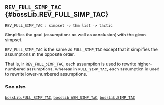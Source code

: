 ## `REV_FULL_SIMP_TAC` {#bossLib.REV_FULL_SIMP_TAC}


```
REV_FULL_SIMP_TAC : simpset -> thm list -> tactic
```



Simplifies the goal (assumptions as well as conclusion) with the given
simpset.


`REV_FULL_SIMP_TAC` is the same as `FULL_SIMP_TAC`
except that it simplifies the assumptions in the opposite order.

That is, in `REV_FULL_SIMP_TAC`,
each assumption is used to rewrite higher-numbered assumptions,
whereas in `FULL_SIMP_TAC`,
each assumption is used to rewrite lower-numbered assumptions.

### See also

[`bossLib.FULL_SIMP_TAC`](#bossLib.FULL_SIMP_TAC), [`bossLib.ASM_SIMP_TAC`](#bossLib.ASM_SIMP_TAC), [`bossLib.SIMP_TAC`](#bossLib.SIMP_TAC)

